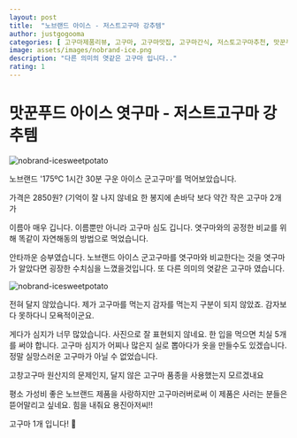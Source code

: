 ```yaml
---
layout: post
title:  "노브랜드 아이스 - 저스트고구마 강추템"
author: justgogooma
categories: [ 고구마제품리뷰, 고구마, 고구마맛집, 고구마간식, 저스토고구마추천, 맛꾼푸드, 아이스고구마 ]
image: assets/images/nobrand-ice.png
description: "다른 의미의 엿같은 고구마 입니다.."
rating: 1
---
```


# 맛꾼푸드 아이스 엿구마 - 저스트고구마 강추템


![nobrand-icesweetpotato](https://lh3.googleusercontent.com/pw/ACtC-3ejPUeH2voOdmTAHLzGNLiQmm_JImookv_iTq6IGaG-Vh0ZMLa1pev4g1NLSlGv2GStCfUqtiRcftDB0xL-YfFkp2aBPOYVRHNZqC8Y_ROf9seMTSbzLRgIxvfuOO31iL0RWPpXfIm8NG1tFFyoL8OrwA=s1410-no?authuser=0)



노브랜드 '175ºC 1시간 30분 구운 아이스 군고구마'를 먹어보았습니다.

가격은 2850원? (기억이 잘 나지 않네요 한 봉지에 손바닥 보다 약간 작은 고구마 2개가 

이름아 매우 깁니다. 이름뿐만 아니라 고구마 심도 깁니다.
엿구마와의 공정한 비교를 위해 똑같이 자연해동의 방법으로 먹었습니다. 

안타까운 승부였습니다. 노브랜드 아이스 군고구마를 엿구마와 비교한다는 것을 엿구마가 알았다면 굉장한 수치심을 느꼈을것입니다. 
또 다른 의미의 엿같은 고구마 였습니다. 



![nobrand-icesweetpotato](https://lh3.googleusercontent.com/pw/ACtC-3cKGJ5R-cKvyo2q5ZjbwUHPTAOpLWcbvo2_ZDpgZK9PvXbEW5PayHCKMmqs1wKb00rfChfcs-xXMhqMIhcU8smMis8xj3U-EkwhJPk79DZTL3_ROEyFIjFH08x0yRwO1rrsbt_a_fQdEJm6ZdTlmaTSBQ=s886-no?authuser=0)


전혀 달지 않았습니다. 제가 고구마를 먹는지 감자를 먹는지 구분이 되지 않았죠.
감자보다 못하다니 모욕적이군요.

게다가 심지가 너무 많았습니다. 사진으로 잘 표현되지 않네요. 한 입을 먹으면 치실 5개를 써야 합니다.
고구마 심지가 어찌나 많은지 실로 뽑아다가 옷을 만들수도 있겠습니다.
정말 실망스러운 고구마가 아닐 수 없었습니다.

고창고구마 원산지의 문제인지, 달지 않은 고구마 품종을 사용했는지 모르겠내요

평소 가성비 좋은 노브랜드 제품을 사랑하지만
고구마러버로써 이 제품은 사러는 분들은 뜯어말리고 싶네요.
힘을 내줘요 용진아저씨!!

고구마 1개 입니다! 🍠

